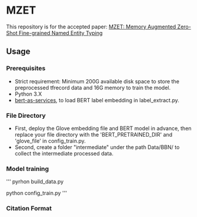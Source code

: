 # MZET
This repository is for the accepted paper: [MZET: Memory Augmented Zero-Shot Fine-grained Named Entity Typing](https://arxiv.org/pdf/2004.01267.pdf)

## Usage
### Prerequisites
* Strict requirement: Minimum 200G available disk space to store the preprocessed tfrecord data and 16G memory to train the model.
* Python 3.X 
* [bert-as-services](https://github.com/hanxiao/bert-as-service), to load BERT label embedding in label_extract.py.


### File Directory
* First, deploy the Glove embedding file and BERT model in advance, then replace your file directory with the 'BERT_PRETRAINED_DIR' and 'glove_file' in config_train.py.
* Second, create a folder "intermediate" under the path Data/BBN/ to collect the intermediate processed data.


### Model training
'''
pyrhon build_data.py

python config_train.py
'''


### Citation Format

